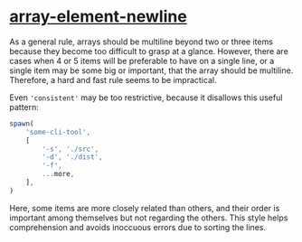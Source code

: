 [array-element-newline](https://eslint.org/docs/rules/array-element-newline)
============================================================================
As a general rule, arrays should be multiline beyond two or three items because they become too difficult to grasp at a glance. However, there are cases when 4 or 5 items will be preferable to have on a single line, or a single item may be some big or important, that the array should be multiline. Therefore, a hard and fast rule seems to be impractical.

Even `'consistent'` may be too restrictive, because it disallows this useful pattern:
```ts
spawn(
	'some-cli-tool',
	[
		'-s', './src',
		'-d', './dist',
		'-f',
		...more,
	],
)
```
Here, some items are more closely related than others, and their order is important among themselves but not regarding the others. This style helps comprehension and avoids inoccuous errors due to sorting the lines.
